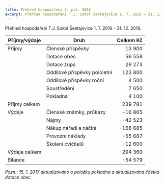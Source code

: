 ```yaml
---
title: Přehled hospodaření 2. pol. 2016
excerpt: Přehled hospodaření T.J. Sokol Šestajovice 1. 7. 2016 – 31. 12. 2016
---
```


Přehled hospodaření T.J. Sokol Šestajovice 1. 7. 2016 – 31. 12. 2016.

| Příjmy/výdaje   | Druh                           | Celkem Kč |
| --------------- | ------------------------------ | --------: |
| Příjmy          | Členské příspěvky              | 13 900    |
|                 | Dotace obec                    | 56 558    |
|                 | Dotace župa                    | 29 273    |
|                 | Oddílové příspěvky pololetní   | 123 800   |
|                 | Oddílové příspěvky roční       | 4 500     |
|                 | Soustředění                    | 7 650     |
|                 | Pokladna                       | 4 100     |
| Příjmy celkem   |                                | 239 781   |
| Výdaje          | Členské známky, průkazy        | -16 865   |
|                 | Nájmy                          | -42 523   |
|                 | Nákup nářadí a náčiní          | -166 685  |
|                 | Provozní náklady               | -55 687   |
|                 | Školení cvičitelů              | -12 600   |
| Výdaje celkem   |                                | -294 360  |
| Bilance         |                                | -54 579   |

_Pozn.: 15. 1. 2017 aktualizováno o položku pokladna a aktualizována částka dotace obec._
